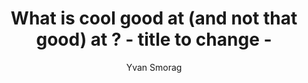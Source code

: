 ---
title: What is cool good at (and not that good) at ? - title to change - 
author: Yvan Smorag
---